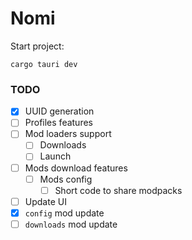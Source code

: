 # Nomi

Start project:
```shell
cargo tauri dev
```

### TODO
- [x] UUID generation
- [ ] Profiles features
- [ ] Mod loaders support
  * [ ] Downloads
  * [ ] Launch
- [ ] Mods download features
  * [ ] Mods config
    + [ ] Short code to share modpacks
- [ ] Update UI
- [x] `config` mod update
- [ ] `downloads` mod update